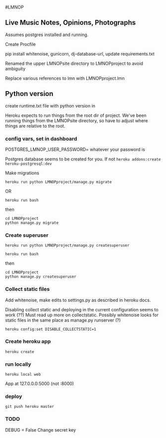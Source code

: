 #LMNOP

## Live Music Notes, Opinions, Photographs

Assumes postgres installed and running.

Create Procfile

pip install whitenoise, gunicorn, dj-database-url, update requirements.txt

Renamed the upper LMNOPsite directory to LMNOPproject to avoid ambiguity

Replace various references to lmn with LMNOPproject.lmn   

## Python version

create runtime.txt file with python version in

Heroku expects to run things from the root dir of project. We've been running things from the LMNOPsite directory, so have to adjust where things are relative to the root.

### config vars, set in dashboard

POSTGRES_LMNOP_USER_PASSWORD= whatever your password is

Postgres database seems to be created for you. If not `heroku addons:create heroku-postgresql:dev`

Make migrations

``` heroku run python LMNOPproject/manage.py migrate ```  

OR

```heroku run bash```

then

```
cd LMNOPproject
python manage.py migrate
```

### Create superuser

``` heroku run python LMNOPproject/manage.py createsuperuser ```  



```heroku run bash```

then

```
cd LMNOPproject
python manage.py createsuperuser
```



### Collect static files

Add whitenoise, make edits to settings.py as described in heroku docs.

Disabling collect static and deploying in the current configuration seems to work (??) Must read up more on collectstatic. Possibly whitenoise looks for static files in the same place as manage.py runserver (?)

```heroku config:set DISABLE_COLLECTSTATIC=1```

### Create heroku app

```heroku create```

### run locally

```heroku local web```

App at 127.0.0.0:5000  (not :8000)

### deploy

```git push heroku master```


### TODO

DEBUG = False
Change secret key
